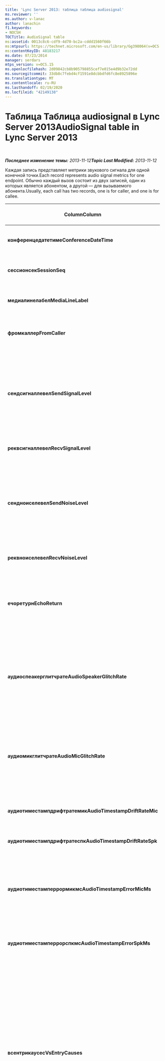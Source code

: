 ```yaml
---
title: 'Lync Server 2013: таблица таблица audiosignal'
ms.reviewer: ''
ms.author: v-lanac
author: lanachin
f1.keywords:
- NOCSH
TOCTitle: AudioSignal table
ms:assetid: 0013c8c6-cdf9-4d70-bc2a-cddd1560f66b
ms:mtpsurl: https://technet.microsoft.com/en-us/library/Gg398064(v=OCS.15)
ms:contentKeyID: 48183217
ms.date: 07/23/2014
manager: serdars
mtps_version: v=OCS.15
ms.openlocfilehash: 2d09842cb8b905798855cef7e015e4d9b32e72dd
ms.sourcegitcommit: 33db8c7febd4cf1591e8dcbbdfd6fc8e8925896e
ms.translationtype: MT
ms.contentlocale: ru-RU
ms.lasthandoff: 02/19/2020
ms.locfileid: "42149138"
---
```

<div data-xmlns="http://www.w3.org/1999/xhtml">

<div class="topic" data-xmlns="http://www.w3.org/1999/xhtml" data-msxsl="urn:schemas-microsoft-com:xslt" data-cs="http://msdn.microsoft.com/">

<div data-asp="https://msdn2.microsoft.com/asp">

# <a name="audiosignal-table-in-lync-server-2013"></a><span data-ttu-id="ab3cd-102">Таблица Таблица audiosignal в Lync Server 2013</span><span class="sxs-lookup"><span data-stu-id="ab3cd-102">AudioSignal table in Lync Server 2013</span></span>

</div>

<div id="mainSection">

<div id="mainBody">

<span> </span>

<span data-ttu-id="ab3cd-103">_**Последнее изменение темы:** 2013-11-12_</span><span class="sxs-lookup"><span data-stu-id="ab3cd-103">_**Topic Last Modified:** 2013-11-12_</span></span>

<span data-ttu-id="ab3cd-104">Каждая запись представляет метрики звукового сигнала для одной конечной точки.</span><span class="sxs-lookup"><span data-stu-id="ab3cd-104">Each record represents audio signal metrics for one endpoint.</span></span> <span data-ttu-id="ab3cd-105">Обычно каждый вызов состоит из двух записей, один из которых является абонентом, а другой — для вызываемого абонента.</span><span class="sxs-lookup"><span data-stu-id="ab3cd-105">Usually, each call has two records, one is for caller, and one is for callee.</span></span>


<table>
<colgroup>
<col style="width: 25%" />
<col style="width: 25%" />
<col style="width: 25%" />
<col style="width: 25%" />
</colgroup>
<thead>
<tr class="header">
<th><span data-ttu-id="ab3cd-106"><strong>Column</strong></span><span class="sxs-lookup"><span data-stu-id="ab3cd-106"><strong>Column</strong></span></span></th>
<th><span data-ttu-id="ab3cd-107"><strong>Тип данных</strong></span><span class="sxs-lookup"><span data-stu-id="ab3cd-107"><strong>Data Type</strong></span></span></th>
<th><span data-ttu-id="ab3cd-108"><strong>Ключ или индекс</strong></span><span class="sxs-lookup"><span data-stu-id="ab3cd-108"><strong>Key/Index</strong></span></span></th>
<th><span data-ttu-id="ab3cd-109"><strong>Details</strong></span><span class="sxs-lookup"><span data-stu-id="ab3cd-109"><strong>Details</strong></span></span></th>
</tr>
</thead>
<tbody>
<tr class="odd">
<td><p><span data-ttu-id="ab3cd-110"><strong>конференцедатетиме</strong></span><span class="sxs-lookup"><span data-stu-id="ab3cd-110"><strong>ConferenceDateTime</strong></span></span></p></td>
<td><p><span data-ttu-id="ab3cd-111">datetime</span><span class="sxs-lookup"><span data-stu-id="ab3cd-111">datetime</span></span></p></td>
<td><p><span data-ttu-id="ab3cd-112">Primary</span><span class="sxs-lookup"><span data-stu-id="ab3cd-112">Primary</span></span></p></td>
<td><p><span data-ttu-id="ab3cd-113">Ссылка из <a href="lync-server-2013-medialine-table.md">таблицы MediaLine в Lync Server 2013</a>.</span><span class="sxs-lookup"><span data-stu-id="ab3cd-113">Referenced from the <a href="lync-server-2013-medialine-table.md">MediaLine table in Lync Server 2013</a>.</span></span></p></td>
</tr>
<tr class="even">
<td><p><span data-ttu-id="ab3cd-114"><strong>сессионсек</strong></span><span class="sxs-lookup"><span data-stu-id="ab3cd-114"><strong>SessionSeq</strong></span></span></p></td>
<td><p><span data-ttu-id="ab3cd-115">int</span><span class="sxs-lookup"><span data-stu-id="ab3cd-115">int</span></span></p></td>
<td><p><span data-ttu-id="ab3cd-116">Primary</span><span class="sxs-lookup"><span data-stu-id="ab3cd-116">Primary</span></span></p></td>
<td><p><span data-ttu-id="ab3cd-117">Ссылка из <a href="lync-server-2013-medialine-table.md">таблицы MediaLine в Lync Server 2013</a>.</span><span class="sxs-lookup"><span data-stu-id="ab3cd-117">Referenced from the <a href="lync-server-2013-medialine-table.md">MediaLine table in Lync Server 2013</a>.</span></span></p></td>
</tr>
<tr class="odd">
<td><p><span data-ttu-id="ab3cd-118"><strong>медиалинелабел</strong></span><span class="sxs-lookup"><span data-stu-id="ab3cd-118"><strong>MediaLineLabel</strong></span></span></p></td>
<td><p><span data-ttu-id="ab3cd-119">tinyint</span><span class="sxs-lookup"><span data-stu-id="ab3cd-119">tinyint</span></span></p></td>
<td><p><span data-ttu-id="ab3cd-120">Primary</span><span class="sxs-lookup"><span data-stu-id="ab3cd-120">Primary</span></span></p></td>
<td><p><span data-ttu-id="ab3cd-121">Ссылка из <a href="lync-server-2013-medialine-table.md">таблицы MediaLine в Lync Server 2013</a>.</span><span class="sxs-lookup"><span data-stu-id="ab3cd-121">Referenced from the <a href="lync-server-2013-medialine-table.md">MediaLine table in Lync Server 2013</a>.</span></span></p></td>
</tr>
<tr class="even">
<td><p><span data-ttu-id="ab3cd-122"><strong>фромкаллер</strong></span><span class="sxs-lookup"><span data-stu-id="ab3cd-122"><strong>FromCaller</strong></span></span></p></td>
<td><p><span data-ttu-id="ab3cd-123">Битовая</span><span class="sxs-lookup"><span data-stu-id="ab3cd-123">bit</span></span></p></td>
<td><p><span data-ttu-id="ab3cd-124">Primary</span><span class="sxs-lookup"><span data-stu-id="ab3cd-124">Primary</span></span></p></td>
<td><p><span data-ttu-id="ab3cd-125">0: данные вызываемого абонента</span><span class="sxs-lookup"><span data-stu-id="ab3cd-125">0: Callee’s data</span></span></p>
<p><span data-ttu-id="ab3cd-126">1: данные вызывающего абонента</span><span class="sxs-lookup"><span data-stu-id="ab3cd-126">1: Caller’s data</span></span></p></td>
</tr>
<tr class="odd">
<td><p><span data-ttu-id="ab3cd-127"><strong>сендсигналлевел</strong></span><span class="sxs-lookup"><span data-stu-id="ab3cd-127"><strong>SendSignalLevel</strong></span></span></p></td>
<td><p><span data-ttu-id="ab3cd-128">int</span><span class="sxs-lookup"><span data-stu-id="ab3cd-128">int</span></span></p></td>
<td><p> </p></td>
<td><p><span data-ttu-id="ab3cd-129">Представляет уровень звукового сигнала, поступающего после аналогового усиления контроля.</span><span class="sxs-lookup"><span data-stu-id="ab3cd-129">Represents the Post-Analog Gain Control audio signal level.</span></span> <span data-ttu-id="ab3cd-130">Единица измерения для этого показателя — дБмо.</span><span class="sxs-lookup"><span data-stu-id="ab3cd-130">The unit for this metric is dBmo.</span></span> <span data-ttu-id="ab3cd-131">Для приемлемого качества значение должно быть не менее 30 дБмо.</span><span class="sxs-lookup"><span data-stu-id="ab3cd-131">For acceptable quality, it should be at least 30 dBmo.</span></span> <span data-ttu-id="ab3cd-132">Этот показатель не сообщается сервером аудио- и видеоконференций и IP-телефонами.</span><span class="sxs-lookup"><span data-stu-id="ab3cd-132">This metric is not reported by the A/V Conferencing Server or IP phones.</span></span></p></td>
</tr>
<tr class="even">
<td><p><span data-ttu-id="ab3cd-133"><strong>реквсигналлевел</strong></span><span class="sxs-lookup"><span data-stu-id="ab3cd-133"><strong>RecvSignalLevel</strong></span></span></p></td>
<td><p><span data-ttu-id="ab3cd-134">int</span><span class="sxs-lookup"><span data-stu-id="ab3cd-134">int</span></span></p></td>
<td><p> </p></td>
<td><p><span data-ttu-id="ab3cd-135">Обратитесь к разделу Сендсигналлевел.</span><span class="sxs-lookup"><span data-stu-id="ab3cd-135">See SendSignalLevel.</span></span></p></td>
</tr>
<tr class="odd">
<td><p><span data-ttu-id="ab3cd-136"><strong>сендноиселевел</strong></span><span class="sxs-lookup"><span data-stu-id="ab3cd-136"><strong>SendNoiseLevel</strong></span></span></p></td>
<td><p><span data-ttu-id="ab3cd-137">int</span><span class="sxs-lookup"><span data-stu-id="ab3cd-137">int</span></span></p></td>
<td><p> </p></td>
<td><p><span data-ttu-id="ab3cd-138">Представляет уровень шума управления последующей аналоговой усилением.</span><span class="sxs-lookup"><span data-stu-id="ab3cd-138">Represents the Post-Analog Gain Control audio noise level.</span></span> <span data-ttu-id="ab3cd-139">Единица измерения для этого показателя — дБмо.</span><span class="sxs-lookup"><span data-stu-id="ab3cd-139">The unit for this metric is dBmo.</span></span> <span data-ttu-id="ab3cd-140">Для приемлемого качества значение должно быть менее 35 дБмо.</span><span class="sxs-lookup"><span data-stu-id="ab3cd-140">For acceptable quality, it should be less than 35 dBmo.</span></span> <span data-ttu-id="ab3cd-141">Этот показатель не сообщается сервером аудио- и видеоконференций и IP-телефонами.</span><span class="sxs-lookup"><span data-stu-id="ab3cd-141">This metric is not reported by the A/V Conferencing Server or IP phones.</span></span></p></td>
</tr>
<tr class="even">
<td><p><span data-ttu-id="ab3cd-142"><strong>реквноиселевел</strong></span><span class="sxs-lookup"><span data-stu-id="ab3cd-142"><strong>RecvNoiseLevel</strong></span></span></p></td>
<td><p><span data-ttu-id="ab3cd-143">int</span><span class="sxs-lookup"><span data-stu-id="ab3cd-143">int</span></span></p></td>
<td><p> </p></td>
<td><p><span data-ttu-id="ab3cd-144">Обратитесь к разделу Сендноиселевел.</span><span class="sxs-lookup"><span data-stu-id="ab3cd-144">See SendNoiseLevel.</span></span></p></td>
</tr>
<tr class="odd">
<td><p><span data-ttu-id="ab3cd-145"><strong>ечоретурн</strong></span><span class="sxs-lookup"><span data-stu-id="ab3cd-145"><strong>EchoReturn</strong></span></span></p></td>
<td><p><span data-ttu-id="ab3cd-146">int</span><span class="sxs-lookup"><span data-stu-id="ab3cd-146">int</span></span></p></td>
<td><p> </p></td>
<td><p><span data-ttu-id="ab3cd-147">Метрика улучшения возврата эха.</span><span class="sxs-lookup"><span data-stu-id="ab3cd-147">Echo Return Loss Enhancement metric.</span></span> <span data-ttu-id="ab3cd-148">Единица измерения для этого показателя — дБ.</span><span class="sxs-lookup"><span data-stu-id="ab3cd-148">The unit for this metric is dB.</span></span> <span data-ttu-id="ab3cd-149">Чем ниже значение, тем меньше эхосигнал.</span><span class="sxs-lookup"><span data-stu-id="ab3cd-149">Lower values represent less echo.</span></span> <span data-ttu-id="ab3cd-150">Этот показатель не сообщается сервером аудио- и видеоконференций и IP-телефонами.</span><span class="sxs-lookup"><span data-stu-id="ab3cd-150">This metric is not reported by the A/V Conferencing Server or IP phones.</span></span></p></td>
</tr>
<tr class="even">
<td><p><span data-ttu-id="ab3cd-151"><strong>аудиоспеакерглитчрате</strong></span><span class="sxs-lookup"><span data-stu-id="ab3cd-151"><strong>AudioSpeakerGlitchRate</strong></span></span></p></td>
<td><p><span data-ttu-id="ab3cd-152">int</span><span class="sxs-lookup"><span data-stu-id="ab3cd-152">int</span></span></p></td>
<td><p> </p></td>
<td><p><span data-ttu-id="ab3cd-153">Среднее число сбоев для отображения лаудспеакер в пять минут.</span><span class="sxs-lookup"><span data-stu-id="ab3cd-153">Average glitches per five minutes for the loudspeaker rendering.</span></span> <span data-ttu-id="ab3cd-154">Для хорошего качества должно быть не более одного сбоя в пять минут.</span><span class="sxs-lookup"><span data-stu-id="ab3cd-154">For good quality, this should be less than one per five minutes.</span></span> <span data-ttu-id="ab3cd-155">Этот показатель не сообщается серверами аудио- и видеоконференций, серверами-посредниками и IP-телефонами.</span><span class="sxs-lookup"><span data-stu-id="ab3cd-155">Not reported by A/V Conferencing Servers, Mediation Servers, or IP phones.</span></span></p></td>
</tr>
<tr class="odd">
<td><p><span data-ttu-id="ab3cd-156"><strong>аудиомикглитчрате</strong></span><span class="sxs-lookup"><span data-stu-id="ab3cd-156"><strong>AudioMicGlitchRate</strong></span></span></p></td>
<td><p><span data-ttu-id="ab3cd-157">int</span><span class="sxs-lookup"><span data-stu-id="ab3cd-157">int</span></span></p></td>
<td><p> </p></td>
<td><p><span data-ttu-id="ab3cd-158">Среднее число сбоев для записи микрофона в течение пяти минут.</span><span class="sxs-lookup"><span data-stu-id="ab3cd-158">Average glitches per five minutes for the microphone capture.</span></span> <span data-ttu-id="ab3cd-159">Для хорошего качества должно быть не более одного сбоя в пять минут.</span><span class="sxs-lookup"><span data-stu-id="ab3cd-159">For good quality this should be less than one per five minutes.</span></span> <span data-ttu-id="ab3cd-160">Этот показатель не сообщается серверами аудио- и видеоконференций, серверами-посредниками и IP-телефонами.</span><span class="sxs-lookup"><span data-stu-id="ab3cd-160">Not reported by A/V Conferencing Servers, Mediation Servers, or IP phones.</span></span></p></td>
</tr>
<tr class="even">
<td><p><span data-ttu-id="ab3cd-161"><strong>аудиотиместампдрифтратемик</strong></span><span class="sxs-lookup"><span data-stu-id="ab3cd-161"><strong>AudioTimestampDriftRateMic</strong></span></span></p></td>
<td><p><span data-ttu-id="ab3cd-162">десятичное число (9, 2)</span><span class="sxs-lookup"><span data-stu-id="ab3cd-162">decimal(9,2)</span></span></p></td>
<td><p> </p></td>
<td><p><span data-ttu-id="ab3cd-163">Частота расхождения сигналов для микрофона, относящихся к часам процессора.</span><span class="sxs-lookup"><span data-stu-id="ab3cd-163">Microphone device clock drift rate, relative to CPU clock.</span></span></p></td>
</tr>
<tr class="odd">
<td><p><span data-ttu-id="ab3cd-164"><strong>аудиотиместампдрифтратеспк</strong></span><span class="sxs-lookup"><span data-stu-id="ab3cd-164"><strong>AudioTimestampDriftRateSpk</strong></span></span></p></td>
<td><p><span data-ttu-id="ab3cd-165">десятичное число (9, 2)</span><span class="sxs-lookup"><span data-stu-id="ab3cd-165">decimal(9,2)</span></span></p></td>
<td><p> </p></td>
<td><p><span data-ttu-id="ab3cd-166">Частота расхождения сигналов для динамиков, относящихся к часам процессора.</span><span class="sxs-lookup"><span data-stu-id="ab3cd-166">Speaker device clock drift rate, relative to CPU clock.</span></span></p></td>
</tr>
<tr class="even">
<td><p><span data-ttu-id="ab3cd-167"><strong>аудиотиместамперрормикмс</strong></span><span class="sxs-lookup"><span data-stu-id="ab3cd-167"><strong>AudioTimestampErrorMicMs</strong></span></span></p></td>
<td><p><span data-ttu-id="ab3cd-168">десятичное число (9, 2)</span><span class="sxs-lookup"><span data-stu-id="ab3cd-168">decimal(9,2)</span></span></p></td>
<td><p> </p></td>
<td><p><span data-ttu-id="ab3cd-169">Частота расхождения сигналов для динамиков, относящихся к часам процессора.</span><span class="sxs-lookup"><span data-stu-id="ab3cd-169">Speaker device clock drift rate, relative to CPU clock.</span></span></p>
<p><span data-ttu-id="ab3cd-170">Средняя ошибка метки времени для потока захвата микрофоном, в миллисекундах, в последние 20 секунд вызова.</span><span class="sxs-lookup"><span data-stu-id="ab3cd-170">Average microphone capture stream time stamp error, in milliseconds, in the last 20 seconds of the call.</span></span></p></td>
</tr>
<tr class="odd">
<td><p><span data-ttu-id="ab3cd-171"><strong>аудиотиместамперрорспкмс</strong></span><span class="sxs-lookup"><span data-stu-id="ab3cd-171"><strong>AudioTimestampErrorSpkMs</strong></span></span></p></td>
<td><p><span data-ttu-id="ab3cd-172">десятичное число (9, 2)</span><span class="sxs-lookup"><span data-stu-id="ab3cd-172">decimal(9,2)</span></span></p></td>
<td><p> </p></td>
<td><p><span data-ttu-id="ab3cd-173">Средняя ошибка метки времени потока отображения динамиков, в миллисекундах, в последние 20 секунд вызова.</span><span class="sxs-lookup"><span data-stu-id="ab3cd-173">Average speaker render stream time stamp error, in milliseconds, in the last 20 seconds of the call.</span></span></p></td>
</tr>
<tr class="even">
<td><p><span data-ttu-id="ab3cd-174"><strong>всентрикаусес</strong></span><span class="sxs-lookup"><span data-stu-id="ab3cd-174"><strong>VsEntryCauses</strong></span></span></p></td>
<td><p><span data-ttu-id="ab3cd-175">smallint</span><span class="sxs-lookup"><span data-stu-id="ab3cd-175">smallint</span></span></p></td>
<td><p> </p></td>
<td><p><span data-ttu-id="ab3cd-176">Речевой коммутатор — это полудуплексный режим с уменьшенной возможностью прерывания.</span><span class="sxs-lookup"><span data-stu-id="ab3cd-176">Voice switch is a half-duplex mode with reduced interruption ability.</span></span> <span data-ttu-id="ab3cd-177">Причины записи голосового переключателя:</span><span class="sxs-lookup"><span data-stu-id="ab3cd-177">Causes of voice switch entry:</span></span></p>
<p><span data-ttu-id="ab3cd-178">ENTER_VS_BADTS 0x01</span><span class="sxs-lookup"><span data-stu-id="ab3cd-178">ENTER_VS_BADTS 0x01</span></span></p>
<p><span data-ttu-id="ab3cd-179">ENTER_VS_ECHO 0x02</span><span class="sxs-lookup"><span data-stu-id="ab3cd-179">ENTER_VS_ECHO 0x02</span></span></p>
<p><span data-ttu-id="ab3cd-180">ENTER_VS_FORCEORCONVERGENCE 0x04</span><span class="sxs-lookup"><span data-stu-id="ab3cd-180">ENTER_VS_FORCEORCONVERGENCE 0x04</span></span></p>
<p><span data-ttu-id="ab3cd-181">ENTER_VS_DNLP 0x08</span><span class="sxs-lookup"><span data-stu-id="ab3cd-181">ENTER_VS_DNLP 0x08</span></span></p>
<p><span data-ttu-id="ab3cd-182">Причина может быть сочетанием отдельных причин.</span><span class="sxs-lookup"><span data-stu-id="ab3cd-182">The cause can be a combination of those individual causes.</span></span> <span data-ttu-id="ab3cd-183">В этом случае ENTER_VS_FORCEORCONVERGENCE может быть включен только в RegKey для тестового назначения.</span><span class="sxs-lookup"><span data-stu-id="ab3cd-183">ENTER_VS_FORCEORCONVERGENCE can only be enabled by regkey for test purpose.</span></span></p>
<p><span data-ttu-id="ab3cd-184">Тип данных для этого столбца был изменен в Microsoft Lync Server 2013.</span><span class="sxs-lookup"><span data-stu-id="ab3cd-184">The data type for this column was changed in Microsoft Lync Server 2013.</span></span></p></td>
</tr>
<tr class="odd">
<td><p><span data-ttu-id="ab3cd-185"><strong>ечоевенткаусес</strong></span><span class="sxs-lookup"><span data-stu-id="ab3cd-185"><strong>EchoEventCauses</strong></span></span></p></td>
<td><p><span data-ttu-id="ab3cd-186">tinyint</span><span class="sxs-lookup"><span data-stu-id="ab3cd-186">tinyint</span></span></p></td>
<td><p> </p></td>
<td><p><span data-ttu-id="ab3cd-187">Причины возникновения события echo:</span><span class="sxs-lookup"><span data-stu-id="ab3cd-187">Causes of an echo event:</span></span></p>
<p><span data-ttu-id="ab3cd-188">ECHO_EVENT_BAD_TIMESTAMP 0x01</span><span class="sxs-lookup"><span data-stu-id="ab3cd-188">ECHO_EVENT_BAD_TIMESTAMP 0x01</span></span></p>
<p><span data-ttu-id="ab3cd-189">ECHO_EVENT_POSTAEC_ECHO 0x02</span><span class="sxs-lookup"><span data-stu-id="ab3cd-189">ECHO_EVENT_POSTAEC_ECHO 0x02</span></span></p>
<p><span data-ttu-id="ab3cd-190">ECHO_EVENT_ANLP 0x04</span><span class="sxs-lookup"><span data-stu-id="ab3cd-190">ECHO_EVENT_ANLP 0x04</span></span></p>
<p><span data-ttu-id="ab3cd-191">ECHO_EVENT_DNLP 0x08</span><span class="sxs-lookup"><span data-stu-id="ab3cd-191">ECHO_EVENT_DNLP 0x08</span></span></p>
<p><span data-ttu-id="ab3cd-192">ECHO_EVENT_MIC_CLIPPING 0x10</span><span class="sxs-lookup"><span data-stu-id="ab3cd-192">ECHO_EVENT_MIC_CLIPPING 0x10</span></span></p>
<p><span data-ttu-id="ab3cd-193">ECHO_EVENT_BAD_STATE 0x20</span><span class="sxs-lookup"><span data-stu-id="ab3cd-193">ECHO_EVENT_BAD_STATE 0x20</span></span></p>
<p><span data-ttu-id="ab3cd-194">Причина может быть сочетанием отдельных причин.</span><span class="sxs-lookup"><span data-stu-id="ab3cd-194">The cause can be a combination of those individual causes.</span></span></p></td>
</tr>
<tr class="even">
<td><p><span data-ttu-id="ab3cd-195"><strong>ечоперцентмиЦин</strong></span><span class="sxs-lookup"><span data-stu-id="ab3cd-195"><strong>EchoPercentMicIn</strong></span></span></p></td>
<td><p><span data-ttu-id="ab3cd-196">десятичное число (5, 2)</span><span class="sxs-lookup"><span data-stu-id="ab3cd-196">decimal(5,2)</span></span></p></td>
<td><p> </p></td>
<td><p><span data-ttu-id="ab3cd-197">Процент времени, когда в потоке записи микрофона обнаружено эхо-сообщений.</span><span class="sxs-lookup"><span data-stu-id="ab3cd-197">Percentage of time when echo was detected in the microphone capture stream.</span></span> <span data-ttu-id="ab3cd-198">Как правило, низкие значения для гарнитур и телефонов, а также для телефонов динамиков или отдельных динамиков.</span><span class="sxs-lookup"><span data-stu-id="ab3cd-198">Typically, values are low for headsets or handsets, and higher for speaker phones or stand-alone speakers.</span></span> <span data-ttu-id="ab3cd-199">Для устройств, поддерживающих встроенную отдавление акустического эха, высокие значения указывают на наличие потерь эха.</span><span class="sxs-lookup"><span data-stu-id="ab3cd-199">For devices that support on-board acoustic echo cancellation, high values indicate echo leak.</span></span> <span data-ttu-id="ab3cd-200">Для других устройств эта метрика не должна использоваться для оценки качества устройства.</span><span class="sxs-lookup"><span data-stu-id="ab3cd-200">For other devices, this metric should not be used to evaluate device quality.</span></span></p></td>
</tr>
<tr class="odd">
<td><p><span data-ttu-id="ab3cd-201"><strong>ечоперцентсенд</strong></span><span class="sxs-lookup"><span data-stu-id="ab3cd-201"><strong>EchoPercentSend</strong></span></span></p></td>
<td><p><span data-ttu-id="ab3cd-202">десятичное число (5, 2)</span><span class="sxs-lookup"><span data-stu-id="ab3cd-202">decimal(5,2)</span></span></p></td>
<td></td>
<td><p><span data-ttu-id="ab3cd-203">Процент времени, в течение которого обнаружено Эхо-сообщения в отправленном потоке.</span><span class="sxs-lookup"><span data-stu-id="ab3cd-203">Percentage of time when echo is detected in sent stream.</span></span> <span data-ttu-id="ab3cd-204">Высокое значение в отправленных потоках указывает на утечку эхосигнала.</span><span class="sxs-lookup"><span data-stu-id="ab3cd-204">High echo percentage in send streams an indication of echo leak.</span></span></p></td>
</tr>
<tr class="even">
<td><p><span data-ttu-id="ab3cd-205"><strong>рксагксигналлевел</strong></span><span class="sxs-lookup"><span data-stu-id="ab3cd-205"><strong>RxAGCSignalLevel</strong></span></span></p></td>
<td><p><span data-ttu-id="ab3cd-206">int</span><span class="sxs-lookup"><span data-stu-id="ab3cd-206">int</span></span></p></td>
<td><p> </p></td>
<td><p><span data-ttu-id="ab3cd-207">Уровень полученного сигнала на сервере-посреднике от шлюза; Это относится только к серверу-посреднику.</span><span class="sxs-lookup"><span data-stu-id="ab3cd-207">Received signal level on the Mediation Server from the Gateway; this applies only to the Mediation Server.</span></span> <span data-ttu-id="ab3cd-208">Единица измерения — dBoV.</span><span class="sxs-lookup"><span data-stu-id="ab3cd-208">The unit of this metric is dBoV.</span></span> <span data-ttu-id="ab3cd-209">Приемлемый диапазон для хорошего качества — от -30 до -18 dBoV.</span><span class="sxs-lookup"><span data-stu-id="ab3cd-209">For good quality, the acceptable range should be [-30 to -18] dBoV.</span></span></p></td>
</tr>
<tr class="odd">
<td><p><span data-ttu-id="ab3cd-210"><strong>рксагкноиселевел</strong></span><span class="sxs-lookup"><span data-stu-id="ab3cd-210"><strong>RxAGCNoiseLevel</strong></span></span></p></td>
<td><p><span data-ttu-id="ab3cd-211">int</span><span class="sxs-lookup"><span data-stu-id="ab3cd-211">int</span></span></p></td>
<td><p> </p></td>
<td><p><span data-ttu-id="ab3cd-212">Уровень полученного сигнала на сервере-посреднике от шлюза.</span><span class="sxs-lookup"><span data-stu-id="ab3cd-212">Received signal level on the Mediation Server from the Gateway.</span></span> <span data-ttu-id="ab3cd-213">Этот показатель относится только к серверу-посреднику.</span><span class="sxs-lookup"><span data-stu-id="ab3cd-213">This applies only to the Mediation Server.</span></span> <span data-ttu-id="ab3cd-214">Единица измерения — dBoV.</span><span class="sxs-lookup"><span data-stu-id="ab3cd-214">The unit of this metric is dBoV.</span></span> <span data-ttu-id="ab3cd-215">Приемлемый диапазон для хорошего качества — ниже -50 dBoV.</span><span class="sxs-lookup"><span data-stu-id="ab3cd-215">For good quality, the acceptable range should be less than -50 dBoV.</span></span></p></td>
</tr>
<tr class="even">
<td><p><span data-ttu-id="ab3cd-216"><strong>рксавгагкгаин</strong></span><span class="sxs-lookup"><span data-stu-id="ab3cd-216"><strong>RxAvgAGCGain</strong></span></span></p></td>
<td><p><span data-ttu-id="ab3cd-217">int</span><span class="sxs-lookup"><span data-stu-id="ab3cd-217">int</span></span></p></td>
<td><p> </p></td>
<td><p><span data-ttu-id="ab3cd-218">Автоматический контроль усиления (АУДИОПОТОКУ) на стороне сервера-посредника.</span><span class="sxs-lookup"><span data-stu-id="ab3cd-218">Automatic gain control (AGC) on the Mediation Server side.</span></span></p></td>
</tr>
<tr class="odd">
<td><p><span data-ttu-id="ab3cd-219"><strong>инитиалсигналлевелрмс</strong></span><span class="sxs-lookup"><span data-stu-id="ab3cd-219"><strong>InitialSignalLevelRMS</strong></span></span></p></td>
<td><p><span data-ttu-id="ab3cd-220">с плавающей запятой</span><span class="sxs-lookup"><span data-stu-id="ab3cd-220">float</span></span></p></td>
<td><p> </p></td>
<td><p><span data-ttu-id="ab3cd-221">Средняя средняя квадрат (RMS) входящего сигнала до первого 30 секунд вызова.</span><span class="sxs-lookup"><span data-stu-id="ab3cd-221">The root mean square (RMS) of the incoming signal of up to the first 30 seconds of the call.</span></span></p></td>
</tr>
<tr class="even">
<td><p><span data-ttu-id="ab3cd-222"><strong>RecvSignalLevelCh1</strong></span><span class="sxs-lookup"><span data-stu-id="ab3cd-222"><strong>RecvSignalLevelCh1</strong></span></span></p></td>
<td><p><span data-ttu-id="ab3cd-223">int</span><span class="sxs-lookup"><span data-stu-id="ab3cd-223">int</span></span></p></td>
<td></td>
<td><p><span data-ttu-id="ab3cd-224">Уровень сигнала, полученный на канале 1.</span><span class="sxs-lookup"><span data-stu-id="ab3cd-224">Signal level as received on channel 1.</span></span></p>
<p><span data-ttu-id="ab3cd-225">Этот столбец появился в Microsoft Lync Server 2013.</span><span class="sxs-lookup"><span data-stu-id="ab3cd-225">This column was introduced in Microsoft Lync Server 2013.</span></span></p></td>
</tr>
<tr class="odd">
<td><p><span data-ttu-id="ab3cd-226"><strong>RecvSignalLevelCh2</strong></span><span class="sxs-lookup"><span data-stu-id="ab3cd-226"><strong>RecvSignalLevelCh2</strong></span></span></p></td>
<td><p><span data-ttu-id="ab3cd-227">int</span><span class="sxs-lookup"><span data-stu-id="ab3cd-227">int</span></span></p></td>
<td></td>
<td><p><span data-ttu-id="ab3cd-228">Уровень сигнала, полученный на канале 2.</span><span class="sxs-lookup"><span data-stu-id="ab3cd-228">Signal level as received on channel 2.</span></span></p>
<p><span data-ttu-id="ab3cd-229">Этот столбец появился в Microsoft Lync Server 2013.</span><span class="sxs-lookup"><span data-stu-id="ab3cd-229">This column was introduced in Microsoft Lync Server 2013.</span></span></p></td>
</tr>
<tr class="even">
<td><p><span data-ttu-id="ab3cd-230"><strong>RecvNoiseLevelCh1</strong></span><span class="sxs-lookup"><span data-stu-id="ab3cd-230"><strong>RecvNoiseLevelCh1</strong></span></span></p></td>
<td><p><span data-ttu-id="ab3cd-231">int</span><span class="sxs-lookup"><span data-stu-id="ab3cd-231">int</span></span></p></td>
<td></td>
<td><p><span data-ttu-id="ab3cd-232">Уровень шума, полученный на канале 1.</span><span class="sxs-lookup"><span data-stu-id="ab3cd-232">Noise level as received on channel 1.</span></span></p>
<p><span data-ttu-id="ab3cd-233">Этот столбец появился в Microsoft Lync Server 2013.</span><span class="sxs-lookup"><span data-stu-id="ab3cd-233">This column was introduced in Microsoft Lync Server 2013.</span></span></p></td>
</tr>
<tr class="odd">
<td><p><span data-ttu-id="ab3cd-234"><strong>RecvNoiseLevelCh2</strong></span><span class="sxs-lookup"><span data-stu-id="ab3cd-234"><strong>RecvNoiseLevelCh2</strong></span></span></p></td>
<td><p><span data-ttu-id="ab3cd-235">int</span><span class="sxs-lookup"><span data-stu-id="ab3cd-235">int</span></span></p></td>
<td></td>
<td><p><span data-ttu-id="ab3cd-236">Уровень шума, полученного по каналу 2.</span><span class="sxs-lookup"><span data-stu-id="ab3cd-236">Noise level as received on channel 2.</span></span></p>
<p><span data-ttu-id="ab3cd-237">Этот столбец появился в Microsoft Lync Server 2013.</span><span class="sxs-lookup"><span data-stu-id="ab3cd-237">This column was introduced in Microsoft Lync Server 2013.</span></span></p></td>
</tr>
<tr class="even">
<td><p><span data-ttu-id="ab3cd-238"><strong>SendSignalLevelCh1</strong></span><span class="sxs-lookup"><span data-stu-id="ab3cd-238"><strong>SendSignalLevelCh1</strong></span></span></p></td>
<td><p><span data-ttu-id="ab3cd-239">int</span><span class="sxs-lookup"><span data-stu-id="ab3cd-239">int</span></span></p></td>
<td></td>
<td><p><span data-ttu-id="ab3cd-240">Уровень сигнала, отправленный на канале 1.</span><span class="sxs-lookup"><span data-stu-id="ab3cd-240">Signal level as sent on channel 1.</span></span></p>
<p><span data-ttu-id="ab3cd-241">Этот столбец появился в Microsoft Lync Server 2013.</span><span class="sxs-lookup"><span data-stu-id="ab3cd-241">This column was introduced in Microsoft Lync Server 2013.</span></span></p></td>
</tr>
<tr class="odd">
<td><p><span data-ttu-id="ab3cd-242"><strong>SendSignalLevelCh2</strong></span><span class="sxs-lookup"><span data-stu-id="ab3cd-242"><strong>SendSignalLevelCh2</strong></span></span></p></td>
<td><p><span data-ttu-id="ab3cd-243">int</span><span class="sxs-lookup"><span data-stu-id="ab3cd-243">int</span></span></p></td>
<td></td>
<td><p><span data-ttu-id="ab3cd-244">Уровень сигнала, отправленный по каналу 2.</span><span class="sxs-lookup"><span data-stu-id="ab3cd-244">Signal level as sent on channel 2.</span></span></p>
<p><span data-ttu-id="ab3cd-245">Этот столбец появился в Microsoft Lync Server 2013.</span><span class="sxs-lookup"><span data-stu-id="ab3cd-245">This column was introduced in Microsoft Lync Server 2013.</span></span></p></td>
</tr>
<tr class="even">
<td><p><span data-ttu-id="ab3cd-246"><strong>SendNoiseLevelCh1</strong></span><span class="sxs-lookup"><span data-stu-id="ab3cd-246"><strong>SendNoiseLevelCh1</strong></span></span></p></td>
<td><p><span data-ttu-id="ab3cd-247">int</span><span class="sxs-lookup"><span data-stu-id="ab3cd-247">int</span></span></p></td>
<td></td>
<td><p><span data-ttu-id="ab3cd-248">Уровень шума, отправленный на канале 1.</span><span class="sxs-lookup"><span data-stu-id="ab3cd-248">Noise level as sent on channel 1.</span></span></p>
<p><span data-ttu-id="ab3cd-249">Этот столбец появился в Microsoft Lync Server 2013.</span><span class="sxs-lookup"><span data-stu-id="ab3cd-249">This column was introduced in Microsoft Lync Server 2013.</span></span></p></td>
</tr>
<tr class="odd">
<td><p><span data-ttu-id="ab3cd-250"><strong>SendNoiseLevelCh2</strong></span><span class="sxs-lookup"><span data-stu-id="ab3cd-250"><strong>SendNoiseLevelCh2</strong></span></span></p></td>
<td><p><span data-ttu-id="ab3cd-251">int</span><span class="sxs-lookup"><span data-stu-id="ab3cd-251">int</span></span></p></td>
<td></td>
<td><p><span data-ttu-id="ab3cd-252">Уровень шума, отправленный по каналу 2.</span><span class="sxs-lookup"><span data-stu-id="ab3cd-252">Noise level as sent on channel 2.</span></span></p>
<p><span data-ttu-id="ab3cd-253">Этот столбец появился в Microsoft Lync Server 2013.</span><span class="sxs-lookup"><span data-stu-id="ab3cd-253">This column was introduced in Microsoft Lync Server 2013.</span></span></p></td>
</tr>
</tbody>
</table>


</div>

<span> </span>

</div>

</div>

</div>

